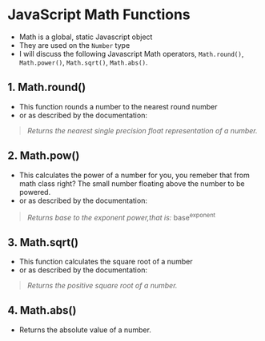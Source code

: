 # JavaScript Math Functions

* Math is a global, static Javascript object 
* They are used on the `Number` type
* I will discuss the following Javascript Math operators, `Math.round()`, `Math.power()`, `Math.sqrt()`, `Math.abs()`.

## 1. Math.round()
* This function rounds a number to the nearest round number
* or as described by the documentation: 
> _Returns the nearest single precision float representation of a number._

## 2. Math.pow()
* This calculates the power of a number for you, you remeber that from math class right? The small number floating above the number to be powered.
* or as described by the documentation: 
> _Returns base to the exponent power,that is:_ 
> base<sup>exponent</sup>

## 3. Math.sqrt()
* This function calculates the square root of a number
* or as described by the documentation: 
> _Returns the positive square root of a number._

## 4. Math.abs()
* Returns the absolute value of a number.